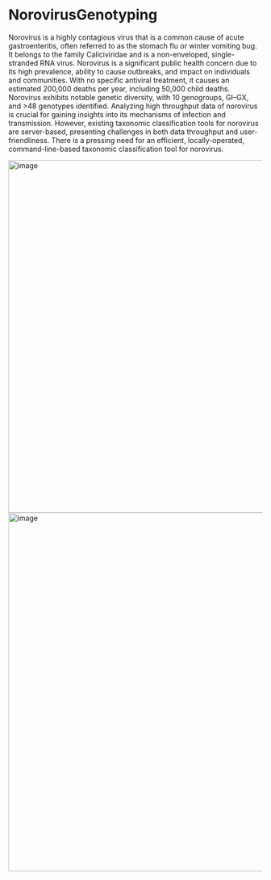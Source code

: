 # NorovirusGenotyping
Norovirus is a highly contagious virus that is a common cause of acute gastroenteritis, often referred to as the stomach flu or winter vomiting bug. It belongs to the family Caliciviridae and is a non-enveloped, single-stranded RNA virus. Norovirus is a significant public health concern due to its high prevalence, ability to cause outbreaks, and impact on individuals and communities. With no specific antiviral treatment, it causes an estimated 200,000 deaths per year, including 50,000 child deaths. Norovirus exhibits notable genetic diversity, with 10 genogroups, GI–GX, and >48 genotypes identified. Analyzing high throughput data of norovirus is crucial for gaining insights into its mechanisms of infection and transmission. However, existing taxonomic classification tools for norovirus are server-based, presenting challenges in both data throughput and user-friendliness. There is a pressing need for an efficient, locally-operated, command-line-based taxonomic classification tool for norovirus.

<img width="698" alt="image" src="https://github.com/zhuzhanji/NorovirusGenotyping/assets/37281560/8340031f-169a-4a79-b11f-baaa2e185241">

<img width="710" alt="image" src="https://github.com/zhuzhanji/NorovirusGenotyping/assets/37281560/664eb046-6755-4663-89d1-80d00b929811">

